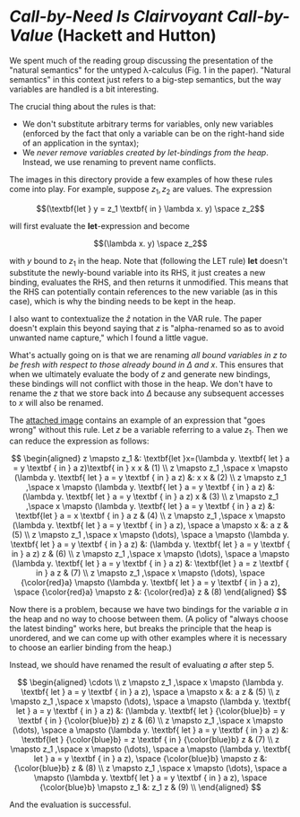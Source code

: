 # *Call-by-Need Is Clairvoyant Call-by-Value* (Hackett and Hutton)

We spent much of the reading group discussing the presentation of the "natural semantics" for the untyped λ-calculus (Fig. 1 in the paper). "Natural semantics" in this context just refers to a big-step semantics, but the way variables are handled is a bit interesting.

The crucial thing about the rules is that:

- We don't substitute arbitrary terms for variables, only new variables (enforced by the fact that only a variable can be on the right-hand side of an application in the syntax);
- We *never remove variables created by let-bindings from the heap*. Instead, we use renaming to prevent name conflicts.

The images in this directory provide a few examples of how these rules come into play. For example, suppose $z_1, z_2$ are values. The expression

$$(\textbf{let } y = z_1 \textbf{ in } \lambda x. y) \space z_2$$

will first evaluate the **let**-expression and become

$$(\lambda x. y) \space z_2$$

with $y$ bound to $z_1$ in the heap. Note that (following the LET rule) **let** doesn't substitute the newly-bound variable into its RHS, it just creates a new binding, evaluates the RHS, and then returns it unmodified. This means that the RHS can potentially contain references to the new variable (as in this case), which is why the binding needs to be kept in the heap.

I also want to contextualize the $\hat z$ notation in the VAR rule. The paper doesn't explain this beyond saying that $z$ is "alpha-renamed so as to avoid unwanted name capture," which I found a little vague.

What's actually going on is that we are renaming *all bound variables in $z$ to be fresh with respect to those already bound in $\Delta$ and $x$*. This ensures that when we ultimately evaluate the body of $z$ and generate new bindings, these bindings will not conflict with those in the heap. We don't have to rename the $z$ that we store back into $\Delta$ because any subsequent accesses to $x$ will also be renamed.

The [attached image](IMG_3142.jpeg) contains an example of an expression that "goes wrong" without this rule. Let $z$ be a variable referring to a value $z_1$. Then we can reduce the expression as follows:

$$
\begin{aligned}
z \mapsto z_1 &: \textbf{let }x=(\lambda y. \textbf{ let } a = y \textbf { in } a z)\textbf{ in } x x
& (1) \\
z \mapsto z_1 ,\space x \mapsto (\lambda y. \textbf{ let } a = y \textbf { in } a z) &: x x
& (2) \\
z \mapsto z_1 ,\space x \mapsto (\lambda y. \textbf{ let } a = y \textbf { in } a z) &: (\lambda y. \textbf{ let } a = y \textbf { in } a z) x
& (3) \\
z \mapsto z_1 ,\space x \mapsto (\lambda y. \textbf{ let } a = y \textbf { in } a z) &: \textbf{let } a = x \textbf { in } a z
& (4) \\
z \mapsto z_1 ,\space x \mapsto (\lambda y. \textbf{ let } a = y \textbf { in } a z), \space a \mapsto x &: a z
& (5) \\
z \mapsto z_1 ,\space x \mapsto (\dots), \space a \mapsto (\lambda y. \textbf{ let } a = y \textbf { in } a z) &: (\lambda y. \textbf{ let } a = y \textbf { in } a z) z
& (6) \\
z \mapsto z_1 ,\space x \mapsto (\dots), \space a \mapsto (\lambda y. \textbf{ let } a = y \textbf { in } a z) &: \textbf{let } a = z \textbf { in } a z
& (7) \\
z \mapsto z_1 ,\space x \mapsto (\dots), \space {\color{red}a} \mapsto (\lambda y. \textbf{ let } a = y \textbf { in } a z), \space {\color{red}a} \mapsto z &: {\color{red}a} z
& (8)
\end{aligned}
$$

Now there is a problem, because we have two bindings for the variable $a$ in the heap and no way to choose between them. (A policy of "always choose the latest binding" works here, but breaks the principle that the heap is unordered, and we can come up with other examples where it is necessary to choose an earlier binding from the heap.)

Instead, we should have renamed the result of evaluating $a$ after step 5.

$$
\begin{aligned}
\cdots \\
z \mapsto z_1 ,\space x \mapsto (\lambda y. \textbf{ let } a = y \textbf { in } a z), \space a \mapsto x &: a z
& (5) \\
z \mapsto z_1 ,\space x \mapsto (\dots), \space a \mapsto (\lambda y. \textbf{ let } a = y \textbf { in } a z) &: (\lambda y. \textbf{ let } {\color{blue}b} = y \textbf { in } {\color{blue}b} z) z
& (6) \\
z \mapsto z_1 ,\space x \mapsto (\dots), \space a \mapsto (\lambda y. \textbf{ let } a = y \textbf { in } a z) &: \textbf{let } {\color{blue}b} = z \textbf { in } {\color{blue}b} z
& (7) \\
z \mapsto z_1 ,\space x \mapsto (\dots), \space a \mapsto (\lambda y. \textbf{ let } a = y \textbf { in } a z), \space {\color{blue}b} \mapsto z &: {\color{blue}b} z
& (8) \\
z \mapsto z_1 ,\space x \mapsto (\dots), \space a \mapsto (\lambda y. \textbf{ let } a = y \textbf { in } a z), \space {\color{blue}b} \mapsto z_1 &: z_1 z
& (9) \\
\end{aligned}
$$

And the evaluation is successful.